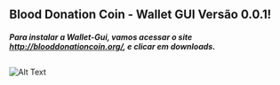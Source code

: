 ## Blood Donation Coin - Wallet GUI Versão 0.0.1!

##### Para instalar a Wallet-Gui, vamos acessar o site http://blooddonationcoin.org/, e clicar em downloads.
##

![Alt Text](https://raw.githubusercontent.com/blooddonationcoin/blooddonationcoin/master/blooddonationcoin/img/Wallet-GUI/Wallet-Gui-01.PNG)
